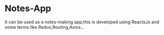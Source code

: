 # Notes-App
It can be used as a notes-making app,this is developed using ReactsJs and some terms like Redux,Routing,Axios...
